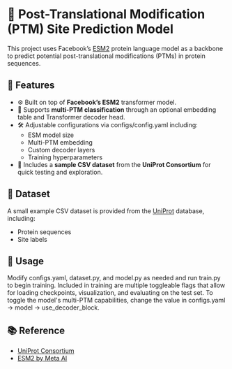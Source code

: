 # 🧬 Post-Translational Modification (PTM) Site Prediction Model

This project uses Facebook’s [ESM2](https://github.com/facebookresearch/esm) protein language model as a backbone to predict potential post-translational modifications (PTMs) in protein sequences. 

## 🚀 Features

- ⚙️ Built on top of **Facebook’s ESM2** transformer model.
- 🧩 Supports **multi-PTM classification** through an optional embedding table and Transformer decoder head.
- 🛠 Adjustable configurations via configs/config.yaml including:
  - ESM model size
  - Multi-PTM embedding
  - Custom decoder layers
  - Training hyperparameters
- 📁 Includes a **sample CSV dataset** from the **UniProt Consortium** for quick testing and exploration.

## 📂 Dataset

A small example CSV dataset is provided from the [UniProt](https://www.uniprot.org/) database, including:
- Protein sequences
- Site labels

## 📝 Usage

Modify configs.yaml, dataset.py, and model.py as needed and run train.py to begin training. Included in training are multiple toggleable flags that allow for loading checkpoints, visualization, and evaluating on the test set. To toggle the model's multi-PTM capabilities, change the value in configs.yaml -> model -> use_decoder_block.

## 📚 Reference

- [UniProt Consortium](https://www.uniprot.org/)
- [ESM2 by Meta AI](https://github.com/facebookresearch/esm)
